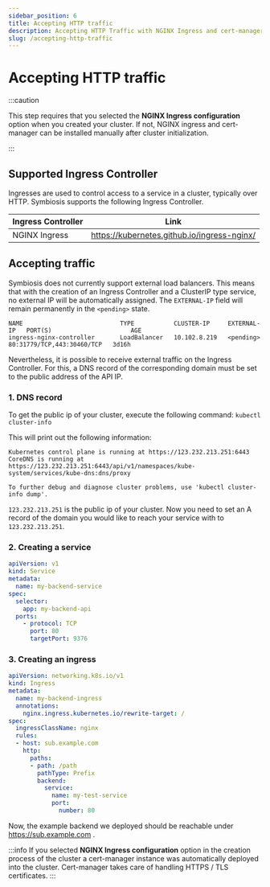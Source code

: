 ```yaml
---
sidebar_position: 6
title: Accepting HTTP traffic
description: Accepting HTTP Traffic with NGINX Ingress and cert-manager
slug: /accepting-http-traffic
---
```


# Accepting HTTP traffic

:::caution

This step requires that you selected the **NGINX Ingress configuration** option when you created your cluster.
If not, NGINX ingress and cert-manager can be installed manually after cluster initialization.

:::

## Supported Ingress Controller

Ingresses are used to control access to a service in a cluster, typically over HTTP. Symbiosis supports the following Ingress Controller.

| Ingress Controller | Link                                        |
| ------------------ | ------------------------------------------- |
| NGINX Ingress      | https://kubernetes.github.io/ingress-nginx/ |

## Accepting traffic

Symbiosis does not currently support external load balancers. This means that with the creation of an Ingress Controller and a ClusterIP type service, no external IP will be automatically assigned. The `EXTERNAL-IP` field will remain permanently in the `<pending>` state.

```text
NAME                           TYPE           CLUSTER-IP     EXTERNAL-IP   PORT(S)                      AGE
ingress-nginx-controller       LoadBalancer   10.102.8.219   <pending>     80:31779/TCP,443:30460/TCP   3d16h
```

Nevertheless, it is possible to receive external traffic on the Ingress Controller. For this, a DNS record of the corresponding domain must be set to the public address of the API IP. 

### 1. DNS record

To get the public ip of your cluster, execute the following command:
`kubectl cluster-info`

This will print out the following information:
```text
Kubernetes control plane is running at https://123.232.213.251:6443
CoreDNS is running at https://123.232.213.251:6443/api/v1/namespaces/kube-system/services/kube-dns:dns/proxy

To further debug and diagnose cluster problems, use 'kubectl cluster-info dump'.
```

`123.232.213.251` is the public ip of your cluster. Now you need to set an A record of the domain you would like to reach your service with to `123.232.213.251`.
### 2. Creating a service

```yaml
apiVersion: v1
kind: Service
metadata:
  name: my-backend-service
spec:
  selector:
    app: my-backend-api
  ports:
    - protocol: TCP
      port: 80
      targetPort: 9376

```

### 3. Creating an ingress

```yaml
apiVersion: networking.k8s.io/v1
kind: Ingress
metadata:
  name: my-backend-ingress
  annotations:
    nginx.ingress.kubernetes.io/rewrite-target: /
spec:
  ingressClassName: nginx
  rules:
  - host: sub.example.com
    http:
      paths:
      - path: /path
        pathType: Prefix
        backend:
          service:
            name: my-test-service
            port:
              number: 80
```

Now, the example backend we deployed should be reachable under https://sub.example.com .

:::info
If you selected **NGINX Ingress configuration** option in the creation process of the cluster a cert-manager instance
was automatically deployed into the cluster. Cert-manager takes care of handling HTTPS / TLS certificates.
:::